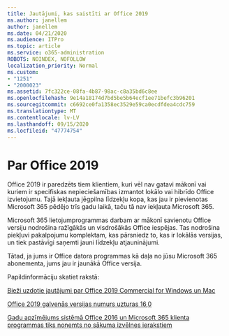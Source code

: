 ```yaml
---
title: Jautājumi, kas saistīti ar Office 2019
ms.author: janellem
author: janellem
ms.date: 04/21/2020
ms.audience: ITPro
ms.topic: article
ms.service: o365-administration
ROBOTS: NOINDEX, NOFOLLOW
localization_priority: Normal
ms.custom:
- "1251"
- "2000023"
ms.assetid: 7fc322ce-08fa-4b87-98ac-c8a35bd6c8ee
ms.openlocfilehash: 9e14a18174d7bd5be5b64ecf1ee71befc3b96201
ms.sourcegitcommit: c6692ce0fa1358ec3529e59ca0ecdfdea4cdc759
ms.translationtype: MT
ms.contentlocale: lv-LV
ms.lasthandoff: 09/15/2020
ms.locfileid: "47774754"
---
```

# <a name="about-office-2019"></a>Par Office 2019

Office 2019 ir paredzēts tiem klientiem, kuri vēl nav gatavi mākonī vai kuriem ir specifiskas nepieciešamības izmantot lokālo vai hibrīdo Office izvietojumu. Tajā iekļauta jēgpilna līdzekļu kopa, kas jau ir pievienotas Microsoft 365 pēdējo trīs gadu laikā, taču tā nav iekļauta Microsoft 365.
  
Microsoft 365 lietojumprogrammas darbam ar mākonī savienotu Office versiju nodrošina ražīgākās un visdrošākās Office iespējas. Tas nodrošina piekļuvi pakalpojumu komplektam, kas pārsniedz to, kas ir lokālās versijas, un tiek pastāvīgi saņemti jauni līdzekļu atjauninājumi.
  
Tātad, ja jums ir Office datora programmas kā daļa no jūsu Microsoft 365 abonementa, jums jau ir jaunākā Office versija.
  
Papildinformāciju skatiet rakstā:
  
[Bieži uzdotie jautājumi par Office 2019 Commercial for Windows un Mac](https://support.microsoft.com/help/4133312)
  
[Office 2019 galvenās versijas numurs uzturas 16,0](https://docs.microsoft.com/deployoffice/office2019/overview)
  
[Gadu apzīmējums sistēmā Office 2016 un Microsoft 365 klienta programmas tiks noņemts no sākuma izvēlnes ierakstiem](https://support.office.com/article/8fe5e052-76d2-49de-af30-2e84ed3da907?wt.mc_id=Alchemy_ClientDIA)
  